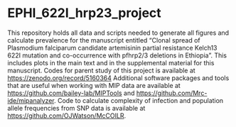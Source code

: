 # EPHI_622I_hrp23_project

This repository holds all data and scripts needed to generate all figures and calculate prevalence for the manuscript entitled “Clonal spread of Plasmodium falciparum candidate artemisinin partial resistance Kelch13 622I mutation and co-occurrence with pfhrp2/3 deletions in Ethiopia”. This includes plots in the main text and in the supplemental material for this manuscript. 
Codes for parent study of this project is available at https://zenodo.org/record/5160364 Additional software packages and tools that are useful when working with MIP data are available at https://github.com/bailey-lab/MIPTools and https://github.com/Mrc-ide/mipanalyzer. Code to calculate complexity of infection and population allele frequencies from SNP data is available at https://github.com/OJWatson/McCOILR. 
